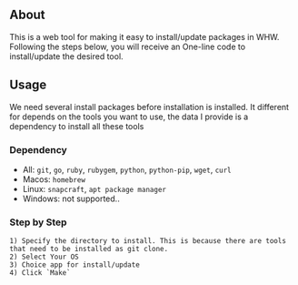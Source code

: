 ## About
This is a web tool for making it easy to install/update packages in WHW. Following the steps below, you will receive an One-line code to install/update the desired tool.

## Usage
We need several install packages before installation is installed. It different for depends on the tools you want to use, the data I provide is a dependency to install all these tools

### Dependency
- All: `git`, `go`, `ruby`, `rubygem`, `python`, `python-pip`, `wget`, `curl`
- Macos: `homebrew`
- Linux: `snapcraft`, `apt package manager`
- Windows: not supported..

### Step by Step
```
1) Specify the directory to install. This is because there are tools that need to be installed as git clone. 
2) Select Your OS
3) Choice app for install/update
4) Click `Make`
```
